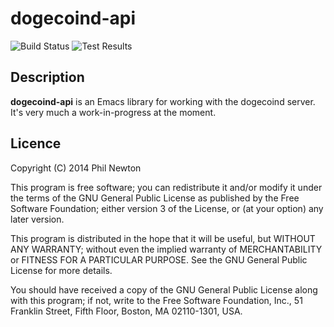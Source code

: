 # dogecoind-api

![Build Status](http://shields.sodaware.net/dogecoind-api.el/build-status.svg)
![Test Results](http://shields.sodaware.net/dogecoind-api.el/test-results.svg)

## Description

**dogecoind-api** is an Emacs library for working with the dogecoind
server. It's very much a work-in-progress at the moment.


## Licence

Copyright (C) 2014 Phil Newton

This program is free software; you can redistribute it and/or modify it under
the terms of the GNU General Public License as published by the Free Software
Foundation; either version 3 of the License, or (at your option) any later
version.

This program is distributed in the hope that it will be useful, but WITHOUT ANY
WARRANTY; without even the implied warranty of MERCHANTABILITY or FITNESS FOR A
PARTICULAR PURPOSE. See the GNU General Public License for more details.

You should have received a copy of the GNU General Public License along with
this program; if not, write to the Free Software Foundation, Inc., 51 Franklin
Street, Fifth Floor, Boston, MA 02110-1301, USA.
